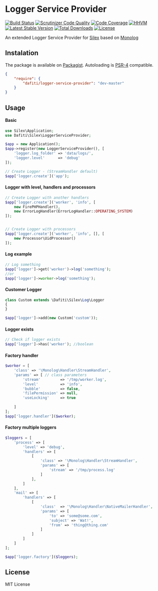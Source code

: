 # Logger Service Provider
[![Build Status](https://img.shields.io/travis/dafiti/logger-service-provider/master.svg?style=flat-square)](https://travis-ci.org/dafiti/logger-service-provider)
[![Scrutinizer Code Quality](https://img.shields.io/scrutinizer/g/dafiti/logger-service-provider/master.svg?style=flat-square)](https://scrutinizer-ci.com/g/dafiti/logger-service-provider/?branch=master)
[![Code Coverage](https://img.shields.io/scrutinizer/coverage/g/dafiti/logger-service-provider/master.svg?style=flat-square)](https://scrutinizer-ci.com/g/dafiti/logger-service-provider/?branch=master)
[![HHVM](https://img.shields.io/hhvm/dafiti/logger-service-provider.svg?style=flat-square)](https://travis-ci.org/dafiti/logger-service-provider)
[![Latest Stable Version](https://img.shields.io/packagist/v/dafiti/logger-service-provider.svg?style=flat-square)](https://packagist.org/packages/dafiti/logger-service-provider)
[![Total Downloads](https://img.shields.io/packagist/dt/dafiti/logger-service-provider.svg?style=flat-square)](https://packagist.org/packages/dafiti/logger-service-provider)
[![License](https://img.shields.io/packagist/l/dafiti/logger-service-provider.svg?style=flat-square)](https://packagist.org/packages/dafiti/logger-service-provider)

An extended Logger Service Provider for [Silex](https://github.com/silexphp/silex) based on [Monolog](https://github.com/Seldaek/monolog)

## Instalation
The package is available on [Packagist](http://packagist.org/packages/dafiti/logger-service-provider).
Autoloading is [PSR-4](https://github.com/php-fig/fig-standards/blob/master/accepted/PSR-4-autoloader.md) compatible.

```json
{
    "require": {
        "dafiti/logger-service-provider": "dev-master"
    }
}
```


## Usage

#### Basic
```php
use Silex\Application;
use Dafiti\Silex\LoggerServiceProvider;

$app = new Application();
$app->register(new LoggerServiceProvider(), [
    'logger.log_folder' => 'data/logs/',
    'logger.level'      => 'debug'
]);

// Create Logger - (StreamHandler default)
$app['logger.create']('app');
```

#### Logger with level, handlers and processors
```php
// Create Logger with another handlers
$app['logger.create']('worker', 'info', [
    new FirePHPHandler(),
    new ErrorLogHandler(ErrorLogHandler::OPERATING_SYSTEM)
]);


// Create Logger with processors
$app['logger.create']('worker', 'info', [], [
    new Processor\UidProcessor()
]);
```

#### Log example
```php
// Log something
$app['logger']->get('worker')->log('something');
//or
$app['logger']->worker->log('something');
```

#### Customer Logger
```php
class Custom extends \Dafiti\Silex\Log\Logger
{
}

$app['logger']->add(new Custom('custom'));
```

#### Logger exists
```php
// Check if logger exists
$app['logger']->has('worker'); //boolean
```

#### Factory handler
```php
$worker = [
    'class' => '\Monolog\Handler\StreamHandler',
    'params' => [ // class parameters
        'stream'         => '/tmp/worker.log',
        'level'          => 'info',
        'bubble'         => false,
        'filePermission' => null,
        'useLocking'     => true
        
    ]
];
$app['logger.handler']($worker);
```

#### Factory multiple loggers
```php
$loggers = [
    'process' => [
        'level' => 'debug',
        'handlers' => [
            [
                'class' => '\Monolog\Handler\StreamHandler',
                'params' => [
                    'stream' => '/tmp/process.log'
                ]
            ],
        ]
    ],
    'mail' => [
        'handlers' => [
            [
                'class'  => '\Monolog\Handler\NativeMailerHandler',
                'params' => [
                    'to' => 'some@some.com',
                    'subject' => 'Wat!',
                    'from' => 'thing@thing.com'
                ]
            ]
        ]
    ]
];

$app['logger.factory']($loggers);
```

## License

MIT License
